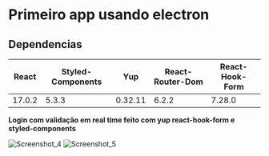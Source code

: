 # Primeiro app usando electron

## Dependencias

<table>
  <thead>
      <tr>
        <th>React</th>
        <th>Styled-Components</th>
        <th>Yup</th>
        <th>React-Router-Dom</th>
        <th>React-Hook-Form</th>
      </tr>
  </thead>
  <tbody>
    <tr>
      <td>
        17.0.2
      </td>
      <td>
        5.3.3
      </td>
      <td>0.32.11</td>
      <td>6.2.2</td>
      <td>7.28.0</td>
    </td>
  </tbody>
</table>
<strong>
  Login com validação em real time feito com yup react-hook-form e styled-components
</strong>

![Screenshot_4](https://user-images.githubusercontent.com/86238635/159130292-8d6f1733-837e-44c5-b4c4-82fd8d9307a2.png)
![Screenshot_5](https://user-images.githubusercontent.com/86238635/159130294-fd615810-9ca4-40a1-8acf-c0d09ed11a62.png)

